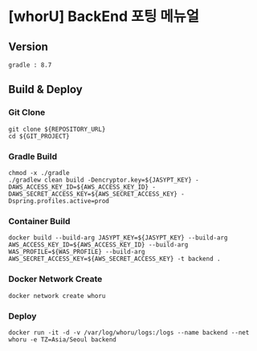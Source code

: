 <h1> [whorU] BackEnd 포팅 메뉴얼 </h1>

<h2> Version </h2>

```
gradle : 8.7

```

<h2> Build & Deploy </h2>
<h3> Git Clone </h3>

```
git clone ${REPOSITORY_URL}
cd ${GIT_PROJECT}
```

<h3> Gradle Build </h3>

```
chmod -x ./gradle
./gradlew clean build -Dencryptor.key=${JASYPT_KEY} -DAWS_ACCESS_KEY_ID=${AWS_ACCESS_KEY_ID} -DAWS_SECRET_ACCESS_KEY=${AWS_SECRET_ACCESS_KEY} -Dspring.profiles.active=prod
```

<h3> Container Build </h3>

```
docker build --build-arg JASYPT_KEY=${JASYPT_KEY} --build-arg AWS_ACCESS_KEY_ID=${AWS_ACCESS_KEY_ID} --build-arg WAS_PROFILE=${WAS_PROFILE} --build-arg AWS_SECRET_ACCESS_KEY=${AWS_SECRET_ACCESS_KEY} -t backend .
```

<h3> Docker Network Create </h3>

```
docker network create whoru
```

<h3> Deploy </h3>

```
docker run -it -d -v /var/log/whoru/logs:/logs --name backend --net whoru -e TZ=Asia/Seoul backend
```
